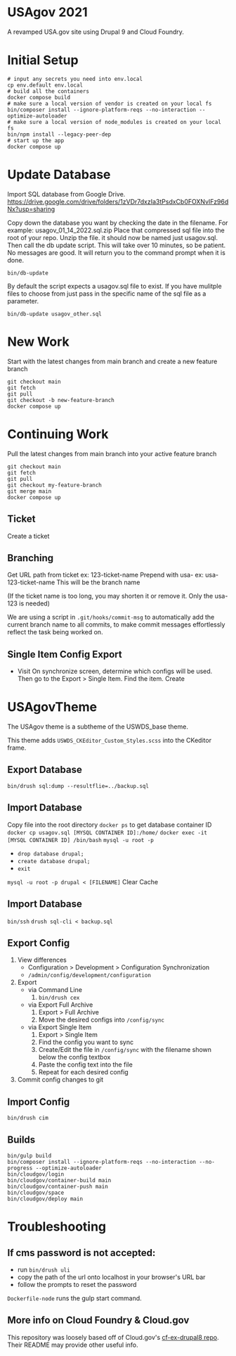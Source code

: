 # USAgov 2021

A revamped USA.gov site using Drupal 9 and Cloud Foundry.

# Initial Setup

```
# input any secrets you need into env.local
cp env.default env.local
# build all the containers
docker compose build
# make sure a local version of vendor is created on your local fs
bin/composer install --ignore-platform-reqs --no-interaction --optimize-autoloader
# make sure a local version of node_modules is created on your local fs
bin/npm install --legacy-peer-dep
# start up the app
docker compose up
```

# Update Database

Import SQL database from Google Drive. https://drive.google.com/drive/folders/1zVDr7dxzIa3tPsdxCb0FOXNvIFz96dNx?usp=sharing

Copy down the database you want by checking the date in the filename. For example: usagov_01_14_2022.sql.zip
Place that compressed sql file into the root of your repo. Unzip the file. it should now be named just usagov.sql. Then call the db update script. This will take over 10 minutes, so be patient. No messages are good. It will return you to the command prompt when it is done.

```
bin/db-update
```

By default the script expects a usagov.sql file to exist. If you have mulitple files to choose from just pass in the specific name of the sql file as a parameter.

```
bin/db-update usagov_other.sql
```

# New Work
Start with the latest changes from main branch and create a new feature branch
```
git checkout main
git fetch
git pull
git checkout -b new-feature-branch
docker compose up
```

# Continuing Work

Pull the latest changes from main branch into your active feature branch
```
git checkout main
git fetch
git pull
git checkout my-feature-branch
git merge main
docker compose up
```

## Ticket
Create a ticket

## Branching
Get URL path from ticket
ex: 123-ticket-name
Prepend with usa-
ex: usa-123-ticket-name
This will be the branch name

(If the ticket name is too long, you may shorten it or remove it. Only the usa-123 is needed)

We are using a script in `.git/hooks/commit-msg` to automatically add the current branch name to all commits, to make commit messages effortlessly reflect the task being worked on.

## Single Item Config Export
* Visit
On synchronize screen, determine which configs will be used. Then go to the Export > Single Item. Find the item. Create


# USAgovTheme
The USAgov theme is a subtheme of the USWDS_base theme.

This theme adds `USWDS_CKEditor_Custom_Styles.scss` into the CKeditor frame.

## Export Database

`bin/drush sql:dump --resultflie=../backup.sql`

## Import Database

Copy file into the root directory
`docker ps` to get database container ID
`docker cp usagov.sql [MYSQL CONTAINER ID]:/home/`
`docker exec -it [MYSQL CONTAINER ID] /bin/bash`
`mysql -u root -p`
* `drop database drupal;`
* `create database drupal;`
* `exit`

`mysql -u root -p drupal < [FILENAME]`
Clear Cache


## Import Database
`bin/ssh`
`drush sql-cli < backup.sql`
## Export Config

1. View differences
    * Configuration > Development > Configuration Synchronization
    * `/admin/config/development/configuration`
2. Export
    * via Command Line
        1. `bin/drush cex`
    * via Export Full Archive
        1. Export > Full Archive
        2. Move the desired configs into `/config/sync`
    * via Export Single Item
        1. Export > Single Item
        2. Find the config you want to sync
        3. Create/Edit the file in `/config/sync` with the filename shown below the config textbox
        4. Paste the config text into the file
        5. Repeat for each desired config
3. Commit config changes to git

## Import Config
`bin/drush cim`

## Builds
```
bin/gulp build
bin/composer install --ignore-platform-reqs --no-interaction --no-progress --optimize-autoloader
bin/cloudgov/login
bin/cloudgov/container-build main
bin/cloudgov/container-push main
bin/cloudgov/space
bin/cloudgov/deploy main
```

# Troubleshooting
## If cms password is not accepted:
* run `bin/drush uli`
* copy the path of the url onto localhost in your browser's URL bar
* follow the prompts to reset the password

`Dockerfile-node` runs the gulp start command.



## More info on Cloud Foundry & Cloud.gov

This repository was loosely based off of Cloud.gov's [cf-ex-drupal8 repo](https://github.com/cloud-gov/cf-ex-drupal8). Their README may provide other useful info.
